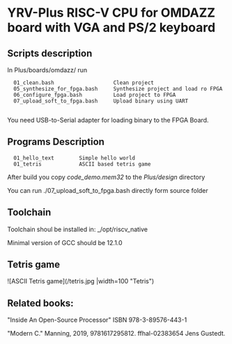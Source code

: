 # YRV-Plus RISC-V CPU for OMDAZZ board with VGA and PS/2 keyboard

## Scripts description
In  Plus/boards/omdazz/ run
```
  01_clean.bash                   Clean project
  05_synthesize_for_fpga.bash     Synthesize project and load ro FPGA
  06_configure_fpga.bash          Load project to FPGA
  07_upload_soft_to_fpga.bash     Upload binary using UART
  
```
You need USB-to-Serial adapter for loading binary to the FPGA Board.


## Programs Description
```
  01_hello_text        Simple hello world 
  01_tetris            ASCII based tetris game
```

After build you copy  _code_demo.mem32_ to the _Plus/design_ directory

You can run ./07_upload_soft_to_fpga.bash directly form source folder

## Toolchain 

Toolchain shoul be installed in:  _/opt/riscv_native

Minimal version of GCC should be 12.1.0

## Tetris game 
![ASCII Tetris game](/tetris.jpg |width=100 "Tetris")

## Related books:
"Inside An Open-Source Processor" ISBN 978-3-89576-443-1

"Modern C." Manning, 2019, 9781617295812. ffhal-02383654 Jens Gustedt. 



